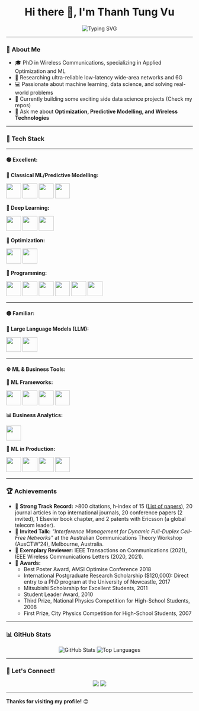 <h1 align="center">Hi there 👋, I'm Thanh Tung Vu</h1>
<p align="center">
  <img src="https://readme-typing-svg.demolab.com?font=Fira+Code&size=22&pause=1000&color=00FF00&center=true&vCenter=true&width=600&lines=Data+Scientist+%7C+6G+Researcher;Passionate+about+Wireless+Networks+%26+Data+Science;Always+learning+and+sharing+new+technologies" alt="Typing SVG" />
</p>

---

### 🌟 **About Me**
- 🎓 PhD in Wireless Communications, specializing in Applied Optimization and ML
- 🔬 Researching ultra-reliable low-latency wide-area networks and 6G
- 💻 Passionate about machine learning, data science, and solving real-world problems
- 🌱 Currently building some exciting side data science projects (Check my repos)
- 💬 Ask me about **Optimization, Predictive Modelling, and Wireless Technologies**

---

### 🚀 **Tech Stack**

---

#### 🟢 **Excellent:**

**🧠 Classical ML/Predictive Modelling:**
<p align="left">
  <img src="https://img.shields.io/badge/XGBoost-FF9900?style=flat&logo=xgboost&logoColor=white" height="40"/>
  <img src="https://img.shields.io/badge/LightGBM-00BFFF?style=flat&logo=lightgbm&logoColor=white" height="40"/>
  <img src="https://img.shields.io/badge/Scikit_Learn-F7931E?style=flat&logo=scikitlearn&logoColor=white" height="40"/>
  <img src="https://img.shields.io/badge/SVM-0071C5?style=flat&logo=algolia&logoColor=white" height="40"/>
</p>

**🤖 Deep Learning:**  
<p align="left">
  <img src="https://img.shields.io/badge/Keras-D00000?style=flat&logo=keras&logoColor=white" height="40"/>
  <img src="https://img.shields.io/badge/TensorFlow-FF6F00?style=flat&logo=tensorflow&logoColor=white" height="40"/>
  <img src="https://img.shields.io/badge/PyTorch-EE4C2C?style=flat&logo=pytorch&logoColor=white" height="40"/>
</p>

**📝 Optimization:**  
<p align="left">
  <img src="https://img.shields.io/badge/CVX-FF4500?style=flat&logo=mathworks&logoColor=white" height="40"/>
  <img src="https://img.shields.io/badge/Mosek-2E8B57?style=flat&logo=matrix&logoColor=white" height="40"/>
</p>

**🐍 Programming:**  
<p align="left">
  <img src="https://img.shields.io/badge/Python-3776AB?style=flat&logo=python&logoColor=white" height="40"/>
  <img src="https://img.shields.io/badge/NumPy-013243?style=flat&logo=numpy&logoColor=white" height="40"/>
  <img src="https://img.shields.io/badge/Pandas-150458?style=flat&logo=pandas&logoColor=white" height="40"/>
  <img src="https://img.shields.io/badge/Matplotlib-FF5722?style=flat&logo=plotly&logoColor=white" height="40"/>
  <img src="https://img.shields.io/badge/Matlab-EF8B00?style=flat&logo=mathworks&logoColor=white" height="40"/>
  <img src="https://img.shields.io/badge/SQL-4479A1?style=flat&logo=mysql&logoColor=white" height="40"/>
</p>

---

#### 🟡 **Familiar:**

**🤗 Large Language Models (LLM):**  
<p align="left">
  <img src="https://img.shields.io/badge/OpenAI-412991?style=flat&logo=openai&logoColor=white" height="40"/>
  <img src="https://img.shields.io/badge/Reinforcement_Learning-FF6347?style=flat&logo=deepmind&logoColor=white" height="40"/>
</p>

---

#### ⚙️ **ML & Business Tools:**

**🔧 ML Frameworks:**  
<p align="left">
  <img src="https://img.shields.io/badge/Keras-D00000?style=flat&logo=keras&logoColor=white" height="40"/>
  <img src="https://img.shields.io/badge/PyTorch-EE4C2C?style=flat&logo=pytorch&logoColor=white" height="40"/>
  <img src="https://img.shields.io/badge/Gymnasium-32CD32?style=flat&logo=openai&logoColor=white" height="40"/>
  <img src="https://img.shields.io/badge/PySpark-E25A1C?style=flat&logo=apachespark&logoColor=white" height="40"/>
</p>

**📊 Business Analytics:**  
<p align="left">
  <img src="https://img.shields.io/badge/PowerBI-F2C811?style=flat&logo=powerbi&logoColor=white" height="40"/>
</p>

**🚀 ML in Production:**  
<p align="left">
  <img src="https://img.shields.io/badge/Git-F05032?style=flat&logo=git&logoColor=white" height="40"/>
  <img src="https://img.shields.io/badge/DVC-945DD6?style=flat&logo=dvc&logoColor=white" height="40"/>
  <img src="https://img.shields.io/badge/MLFlow-0194E2?style=flat&logo=mlflow&logoColor=white" height="40"/>
  <img src="https://img.shields.io/badge/NannyML-00CED1?style=flat&logo=monitoring&logoColor=white" height="40"/>
</p>



---

### 🏆 **Achievements**
- 🏅 **Strong Track Record:** >800 citations, h‐index of 15 ([List of papers](#)), 20 journal articles in top international journals, 20 conference papers (2 invited), 1 Elsevier book chapter, and 2 patents with Ericsson (a global telecom leader).  
- 🎤 **Invited Talk:** *"Interference Management for Dynamic Full-Duplex Cell-Free Networks"* at the Australian Communications Theory Workshop (AusCTW'24), Melbourne, Australia.  
- 🌟 **Exemplary Reviewer:** IEEE Transactions on Communications (2021), IEEE Wireless Communications Letters (2020, 2021).  
- 🥇 **Awards:**  
  - Best Poster Award, AMSI Optimise Conference 2018  
  - International Postgraduate Research Scholarship ($120,000): Direct entry to a PhD program at the University of Newcastle, 2017  
  - Mitsubishi Scholarship for Excellent Students, 2011  
  - Student Leader Award, 2010  
  - Third Prize, National Physics Competition for High-School Students, 2008  
  - First Prize, City Physics Competition for High-School Students, 2007  

---

### 📊 **GitHub Stats**
<p align="center">
  <img src="https://github-readme-stats.vercel.app/api?username=thanhtungvudata&show_icons=true&theme=radical" alt="GitHub Stats" />
  <img src="https://github-readme-stats.vercel.app/api/top-langs/?username=thanhtungvudata&layout=compact&theme=radical" alt="Top Languages" />
</p>

---

### 💬 **Let's Connect!**
<p align="center">
  <a href="https://www.linkedin.com/in/thanh-tung-vu/"><img src="https://img.shields.io/badge/LinkedIn-0077B5?style=for-the-badge&logo=linkedin&logoColor=white"/></a>
  <a href="mailto:your.email@example.com"><img src="https://img.shields.io/badge/Email-D14836?style=for-the-badge&logo=gmail&logoColor=white"/></a>
</p>

---

**Thanks for visiting my profile!** 😊
